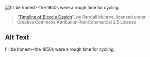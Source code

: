 ![I'll be honest--the 1950s were a rough time for cycling.](https://imgs.xkcd.com/comics/timeline_of_bicycle_design.png)
> "[Timeline of Bicycle Design](https://xkcd.com/1673/)", by Randall Munroe, licensed under Creative Commons Attribution-NonCommercial 2.5 License

## Alt Text
I'll be honest--the 1950s were a rough time for cycling.
